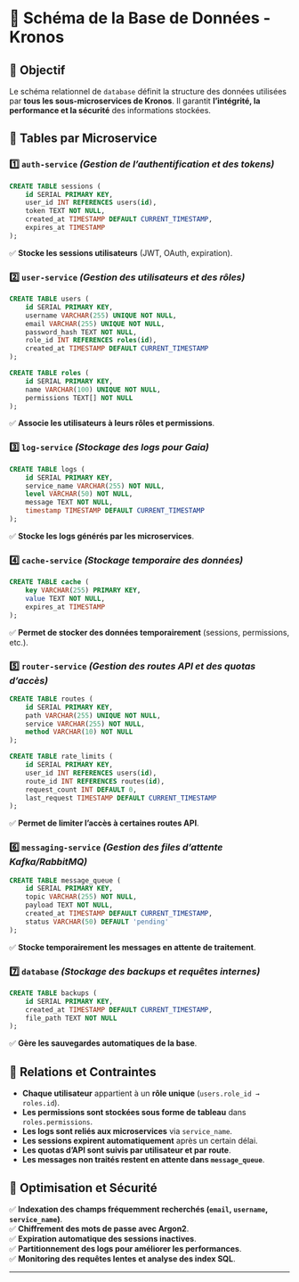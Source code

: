 # 📌 Schéma de la Base de Données - Kronos

## 🚀 Objectif
Le schéma relationnel de `database` définit la structure des données utilisées par **tous les sous-microservices de Kronos**. Il garantit **l’intégrité, la performance et la sécurité** des informations stockées.

## 📂 Tables par Microservice

### 1️⃣ **`auth-service`** *(Gestion de l’authentification et des tokens)*
```sql
CREATE TABLE sessions (
    id SERIAL PRIMARY KEY,
    user_id INT REFERENCES users(id),
    token TEXT NOT NULL,
    created_at TIMESTAMP DEFAULT CURRENT_TIMESTAMP,
    expires_at TIMESTAMP
);
```
✅ **Stocke les sessions utilisateurs** (JWT, OAuth, expiration).

### 2️⃣ **`user-service`** *(Gestion des utilisateurs et des rôles)*
```sql
CREATE TABLE users (
    id SERIAL PRIMARY KEY,
    username VARCHAR(255) UNIQUE NOT NULL,
    email VARCHAR(255) UNIQUE NOT NULL,
    password_hash TEXT NOT NULL,
    role_id INT REFERENCES roles(id),
    created_at TIMESTAMP DEFAULT CURRENT_TIMESTAMP
);

CREATE TABLE roles (
    id SERIAL PRIMARY KEY,
    name VARCHAR(100) UNIQUE NOT NULL,
    permissions TEXT[] NOT NULL
);
```
✅ **Associe les utilisateurs à leurs rôles et permissions**.

### 3️⃣ **`log-service`** *(Stockage des logs pour Gaia)*
```sql
CREATE TABLE logs (
    id SERIAL PRIMARY KEY,
    service_name VARCHAR(255) NOT NULL,
    level VARCHAR(50) NOT NULL,
    message TEXT NOT NULL,
    timestamp TIMESTAMP DEFAULT CURRENT_TIMESTAMP
);
```
✅ **Stocke les logs générés par les microservices**.

### 4️⃣ **`cache-service`** *(Stockage temporaire des données)*
```sql
CREATE TABLE cache (
    key VARCHAR(255) PRIMARY KEY,
    value TEXT NOT NULL,
    expires_at TIMESTAMP
);
```
✅ **Permet de stocker des données temporairement** (sessions, permissions, etc.).

### 5️⃣ **`router-service`** *(Gestion des routes API et des quotas d’accès)*
```sql
CREATE TABLE routes (
    id SERIAL PRIMARY KEY,
    path VARCHAR(255) UNIQUE NOT NULL,
    service VARCHAR(255) NOT NULL,
    method VARCHAR(10) NOT NULL
);

CREATE TABLE rate_limits (
    id SERIAL PRIMARY KEY,
    user_id INT REFERENCES users(id),
    route_id INT REFERENCES routes(id),
    request_count INT DEFAULT 0,
    last_request TIMESTAMP DEFAULT CURRENT_TIMESTAMP
);
```
✅ **Permet de limiter l’accès à certaines routes API**.

### 6️⃣ **`messaging-service`** *(Gestion des files d’attente Kafka/RabbitMQ)*
```sql
CREATE TABLE message_queue (
    id SERIAL PRIMARY KEY,
    topic VARCHAR(255) NOT NULL,
    payload TEXT NOT NULL,
    created_at TIMESTAMP DEFAULT CURRENT_TIMESTAMP,
    status VARCHAR(50) DEFAULT 'pending'
);
```
✅ **Stocke temporairement les messages en attente de traitement**.

### 7️⃣ **`database`** *(Stockage des backups et requêtes internes)*
```sql
CREATE TABLE backups (
    id SERIAL PRIMARY KEY,
    created_at TIMESTAMP DEFAULT CURRENT_TIMESTAMP,
    file_path TEXT NOT NULL
);
```
✅ **Gère les sauvegardes automatiques de la base**.

## 🔗 Relations et Contraintes
- **Chaque utilisateur** appartient à un **rôle unique** (`users.role_id → roles.id`).
- **Les permissions sont stockées sous forme de tableau** dans `roles.permissions`.
- **Les logs sont reliés aux microservices** via `service_name`.
- **Les sessions expirent automatiquement** après un certain délai.
- **Les quotas d’API sont suivis par utilisateur et par route**.
- **Les messages non traités restent en attente dans `message_queue`**.

## 🚀 Optimisation et Sécurité
✅ **Indexation des champs fréquemment recherchés (`email`, `username`, `service_name`)**.  
✅ **Chiffrement des mots de passe avec Argon2**.  
✅ **Expiration automatique des sessions inactives**.  
✅ **Partitionnement des logs pour améliorer les performances**.  
✅ **Monitoring des requêtes lentes et analyse des index SQL**.  

---